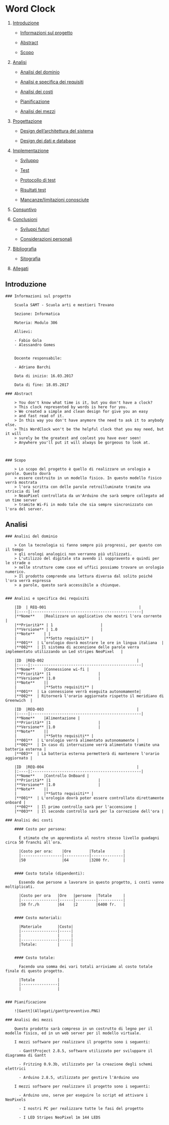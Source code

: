 # Word Clock


1. [Introduzione](#introduzione)

    -   [Informazioni sul progetto](#informazioni-sul-progetto)

    -   [Abstract](#abstract)

    -   [Scopo](#scopo)

2. [Analisi](#analisi)

    - [Analisi del dominio](#analisi-del-dominio)

    - [Analisi e specifica dei requisiti](#analisi-e-specifica-dei-requisiti)

    - [Analisi dei costi](#analisi-dei-costi)

    - [Pianificazione](#pianificazione)

    - [Analisi dei mezzi](#analisi-dei-mezzi)

3. [Progettazione](#progettazione)

    - [Design dell’architettura del sistema](#design-dell’architettura-del-sistema)

    - [Design dei dati e database](#design-dei-dati-e-database)

4. [Implementazione](#Implementazione)

    - [Sviluppo](#Sviluppo)

    - [Test](#Test)

    - [Protocollo di test](#Protocollo-di-test)

    - [Risultati test](#Risultati-test)

    - [Mancanze/limitazioni conosciute](#Mancanze/limitazioni-conosciute)

5. [Consuntivo](#Consuntivo)

6. [Conclusioni](#Conclusioni)

    - [Sviluppi futuri](#Sviluppi-futuri)

    - [Considerazioni personali](#Considerazioni-personali)

7. [Bibliografia](#Bibliografia)

    - [Sitografia](#Sitografia)

8. [Allegati](#Allegati)


## Introduzione

	### Informazioni sul progetto

		Scuola SAMT - Scuola arti e mestieri Trevano

		Sezione: Informatica

		Materia: Modulo 306

		Allievi:

		- Fabio Gola
		- Alessandro Gomes


		Docente responsabile:

		- Adriano Barchi

		Data di inizio: 16.03.2017

		Data di fine: 18.05.2017

	### Abstract

	    > You don't know what time is it, but you don't have a clock?
	    > This clock represented by words is here for you.
	    > We created a simple and clean design for give you an easy
	    > and fast read of it.
	    > In this way you don't have anymore the need to ask it to anybody else.
	    > This WordClock won't be the helpful clock that you may need, but it will
	    > surely be the greatest and coolest you have ever seen!
	    > Anywhere you'll put it will always be gorgeous to look at.



	### Scopo

	    > Lo scopo del progetto è quello di realizzare un orologio a parole. Questo dovrà
	    > essere costruito in un modello fisico. In questo modello fisico verrà mostrata
	    > l'ora scritta con delle parole retroilluminate tramite una striscia di led 
	    > NeaoPixel controllata da un'Arduino che sarà sempre collegato ad un time server
	    > tramite Wi-Fi in modo tale che sia sempre sincronizzato con l'ora del server.

## Analisi

	### Analisi del dominio

	    > Con la tecnologia si fanno sempre più progressi, per questo con il tempo
	    > gli orologi analogici non verranno più utilizzati.
	    > L'utilizzo del digitale sta avendo il soppravento e quindi per le strade o
	    > nelle strutture come case ed uffici possiamo trovare un orologio numerico.
	    > Il prodotto comprende una lettura diversa dal solito poiché l'ora verrà espressa
	    > a parole, questo sarà accessibile a chiunque.


	### Analisi e specifica dei requisiti

		|ID  | REQ-001                                         |
		|:----|:------------------------------------------------|
		|**Nome**    |Realizzare un applicativo che mostri l'ora corrente |
		|**Priorità** | 1                     |
		|**Versione** | 1.0                   |
		|**Note**    | |
		|            |**Sotto requisiti** |
		|**001**  | L’orologio dovrà mostrare le ore in lingua italiana  |
		|**002**  | Il sistema di accenzione delle parole verra implementato utilizzando un Led stripes NeoPixel   |

		|ID  |REQ-002                                         |
		|:----|:------------------------------------------------|
		|**Nome**    |Connessione wi-fi |
		|**Priorità** |1                     |
		|**Versione** |1.0                   |
		|**Note**    ||
		|            |**Sotto requisiti** |
		|**001**  | La connessione verrà eseguita autonomamente|
		|**002**  | Ritornerà l'orario aggiornato rispetto il meridiano di Greenwich  |

		|ID  |REQ-003                                         |
		|:----|:------------------------------------------------|
		|**Nome**    |Alimentazione |
		|**Priorità** |1                     |
		|**Versione** |1.0                   |
		|**Note**    ||
		|            |**Sotto requisiti** |
		|**001**  | L'orologio verrà alimentato autonomamente |
		|**002**  | In caso di interruzione verrà alimentato tramite una batteria esterna |
		|**003**  | La batteria esterna permetterà di mantenere l'orario aggiornato |

		|ID  |REQ-004                                         |
		|:----|:------------------------------------------------|
		|**Nome**    |Controllo OnBoard |
		|**Priorità** |1                     |
		|**Versione** |1.0                   |
		|**Note**    ||
		|            |**Sotto requisiti** |
		|**001**  | L'orologio dovrà poter essere controllato direttamente onboard |
		|**002**  | Il primo controllo sarà per l'accensione |
		|**003**  | Il secondo controllo sarà per la correzione dell'ora |

	### Analisi dei costi

	    #### Costo per persona:
	    
	      È stimato che un apprendista al nostro stesso livello guadagni circa 50 franchi all`ora.

	      |Costo per ora:    |Ore        |Totale        |
	      |------------------|-----------|--------------|
	      |50                |64         |3200 fr.      |


	    #### Costo totale (dipendenti):

	      Essendo due persone a lavorare in questo progetto, i costi vanno moltiplicati.

	      |Costo per ora   |Ore   |persone  |Totale     |
	      |----------------|------|---------|-----------|
	      |50 fr./h        |64    |2        |6400 fr.   |


	    #### Costo materiali:

	      |Materiale       |Costo|
	      |----------------|-----|
	      |                |     |
	      |----------------|-----|
	      |Totale:         |     |


	    #### Costo totale:

	      Facendo una somma dei vari totali arriviamo al costo totale finale di questo progetto.

	      |Totale          |
	      |----------------|
	      |                |


	### Pianificazione

		![Gantt](Allegati/ganttpreventivo.PNG)

	### Analisi dei mezzi

		Questo prodotto sarà compreso in un costrutto di legno per il modello fisico, ed in un web server per il modello virtuale.

		I mezzi software per realizzare il progetto sono i seguenti:

		  - GanttProject 2.8.5, software utilizzato per sviluppare il diagramma di Gantt

		  - Fritzing 0.9.3b, utilizzato per la creazione degli schemi elettrici

		  - Arduino 2.8.5, utilizzato per gestire l'Arduino uno

		I mezzi software per realizzare il progetto sono i seguenti:

		  - Arduino uno, serve per eseguire lo script ed attivare i NeoPixels

		  - I nostri PC per realizzare tutte le fasi del progetto

		  - I LED Stripes NeoPixel 1m 144 LEDS
